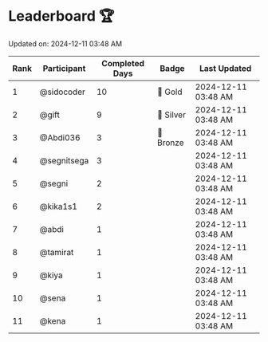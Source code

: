 # Leaderboard 🏆

Updated on: 2024-12-11 03:48 AM

| Rank | Participant       | Completed Days | Badge      | Last Updated         |
|------|-------------------|----------------|------------|----------------------|
| 1    | @sidocoder        | 10             | 🏅 Gold     | 2024-12-11 03:48 AM |
| 2    | @gift             | 9              | 🥈 Silver   | 2024-12-11 03:48 AM |
| 3    | @Abdi036          | 3              | 🥉 Bronze   | 2024-12-11 03:48 AM |
| 4    | @segnitsega       | 3              |            | 2024-12-11 03:48 AM |
| 5    | @segni            | 2              |            | 2024-12-11 03:48 AM |
| 6    | @kika1s1          | 2              |            | 2024-12-11 03:48 AM |
| 7    | @abdi             | 1              |            | 2024-12-11 03:48 AM |
| 8    | @tamirat          | 1              |            | 2024-12-11 03:48 AM |
| 9    | @kiya             | 1              |            | 2024-12-11 03:48 AM |
| 10   | @sena             | 1              |            | 2024-12-11 03:48 AM |
| 11   | @kena             | 1              |            | 2024-12-11 03:48 AM |
